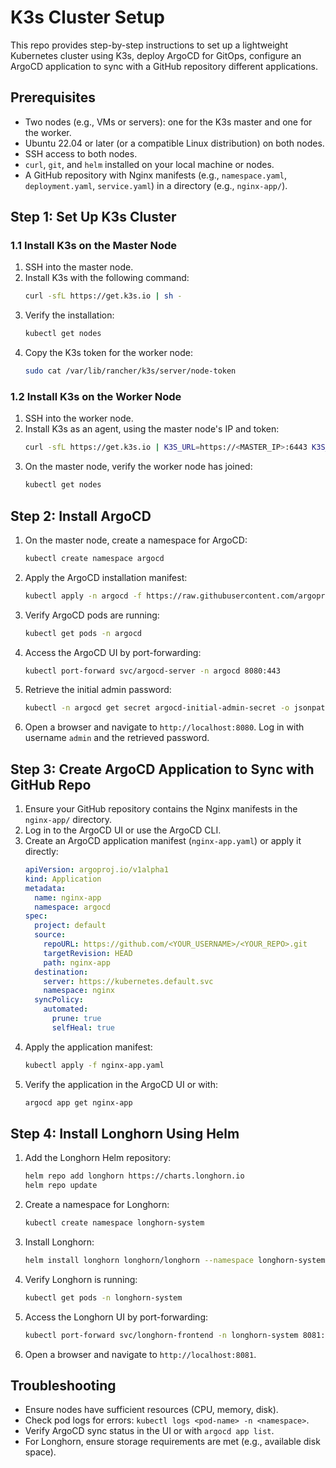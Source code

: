 # K3s Cluster Setup 

This repo provides step-by-step instructions to set up a lightweight Kubernetes cluster using K3s, deploy ArgoCD for GitOps, configure an ArgoCD application to sync with a GitHub repository different applications.

## Prerequisites
- Two nodes (e.g., VMs or servers): one for the K3s master and one for the worker.
- Ubuntu 22.04 or later (or a compatible Linux distribution) on both nodes.
- SSH access to both nodes.
- `curl`, `git`, and `helm` installed on your local machine or nodes.
- A GitHub repository with Nginx manifests (e.g., `namespace.yaml`, `deployment.yaml`, `service.yaml`) in a directory (e.g., `nginx-app/`).

## Step 1: Set Up K3s Cluster
### 1.1 Install K3s on the Master Node
1. SSH into the master node.
2. Install K3s with the following command:
   ```bash
   curl -sfL https://get.k3s.io | sh -
   ```
3. Verify the installation:
   ```bash
   kubectl get nodes
   ```
4. Copy the K3s token for the worker node:
   ```bash
   sudo cat /var/lib/rancher/k3s/server/node-token
   ```

### 1.2 Install K3s on the Worker Node
1. SSH into the worker node.
2. Install K3s as an agent, using the master node's IP and token:
   ```bash
   curl -sfL https://get.k3s.io | K3S_URL=https://<MASTER_IP>:6443 K3S_TOKEN=<NODE_TOKEN> sh -
   ```
3. On the master node, verify the worker node has joined:
   ```bash
   kubectl get nodes
   ```

## Step 2: Install ArgoCD
1. On the master node, create a namespace for ArgoCD:
   ```bash
   kubectl create namespace argocd
   ```
2. Apply the ArgoCD installation manifest:
   ```bash
   kubectl apply -n argocd -f https://raw.githubusercontent.com/argoproj/argo-cd/stable/manifests/install.yaml
   ```
3. Verify ArgoCD pods are running:
   ```bash
   kubectl get pods -n argocd
   ```
4. Access the ArgoCD UI by port-forwarding:
   ```bash
   kubectl port-forward svc/argocd-server -n argocd 8080:443
   ```
5. Retrieve the initial admin password:
   ```bash
   kubectl -n argocd get secret argocd-initial-admin-secret -o jsonpath="{.data.password}" | base64 -d
   ```
6. Open a browser and navigate to `http://localhost:8080`. Log in with username `admin` and the retrieved password.

## Step 3: Create ArgoCD Application to Sync with GitHub Repo
1. Ensure your GitHub repository contains the Nginx manifests in the `nginx-app/` directory.
2. Log in to the ArgoCD UI or use the ArgoCD CLI.
3. Create an ArgoCD application manifest (`nginx-app.yaml`) or apply it directly:
   ```yaml
   apiVersion: argoproj.io/v1alpha1
   kind: Application
   metadata:
     name: nginx-app
     namespace: argocd
   spec:
     project: default
     source:
       repoURL: https://github.com/<YOUR_USERNAME>/<YOUR_REPO>.git
       targetRevision: HEAD
       path: nginx-app
     destination:
       server: https://kubernetes.default.svc
       namespace: nginx
     syncPolicy:
       automated:
         prune: true
         selfHeal: true
   ```
4. Apply the application manifest:
   ```bash
   kubectl apply -f nginx-app.yaml
   ```
5. Verify the application in the ArgoCD UI or with:
   ```bash
   argocd app get nginx-app
   ```

## Step 4: Install Longhorn Using Helm
1. Add the Longhorn Helm repository:
   ```bash
   helm repo add longhorn https://charts.longhorn.io
   helm repo update
   ```
2. Create a namespace for Longhorn:
   ```bash
   kubectl create namespace longhorn-system
   ```
3. Install Longhorn:
   ```bash
   helm install longhorn longhorn/longhorn --namespace longhorn-system
   ```
4. Verify Longhorn is running:
   ```bash
   kubectl get pods -n longhorn-system
   ```
5. Access the Longhorn UI by port-forwarding:
   ```bash
   kubectl port-forward svc/longhorn-frontend -n longhorn-system 8081:80
   ```
6. Open a browser and navigate to `http://localhost:8081`.

## Troubleshooting
- Ensure nodes have sufficient resources (CPU, memory, disk).
- Check pod logs for errors: `kubectl logs <pod-name> -n <namespace>`.
- Verify ArgoCD sync status in the UI or with `argocd app list`.
- For Longhorn, ensure storage requirements are met (e.g., available disk space).
